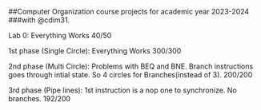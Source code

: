 ##Computer Organization course projects for academic year 2023-2024 
###with @cdim31.

Lab 0: Everything Works    40/50

1st phase (Single Circle): Everything Works    300/300

2nd phase (Multi Circle): Problems with BEQ and BNE. Branch instructions goes through intial state. So 4 circles for Branches(instead of 3).   200/200

3rd phase (Pipe lines): 1st instruction is a nop one to synchronize. No branches.  192/200

